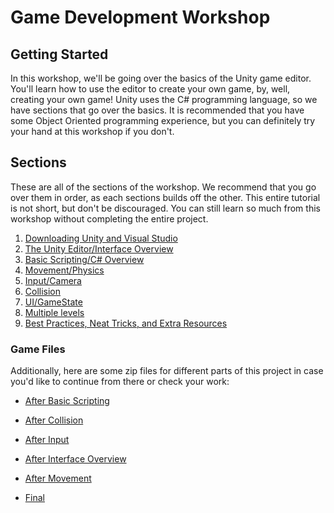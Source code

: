 # Game Development Workshop

## Getting Started

In this workshop, we'll be going over the basics of the Unity game editor. You'll learn how to use the editor to create your own game, by, well, creating your own game! Unity uses the C# programming language, so we have sections that go over the basics. It is recommended that you have some Object Oriented programming experience, but you can definitely try your hand at this workshop if you don't.

## Sections

These are all of the sections of the workshop. We recommend that you go over them in order, as each sections builds off the other. This entire tutorial is not short, but don't be discouraged. You can still learn so much from this workshop without completing the entire project. 

1. [Downloading Unity and Visual Studio](https://github.com/HackBinghamton/GameDevelopmentWorkshop/blob/main/DownloadingUnity.md) 
2. [The Unity Editor/Interface Overview](https://github.com/HackBinghamton/GameDevelopmentWorkshop/blob/main/UnityEditor.md ) 
3. [Basic Scripting/C# Overview](https://github.com/HackBinghamton/GameDevelopmentWorkshop/blob/main/CSharp.md) 
4. [Movement/Physics](https://github.com/HackBinghamton/GameDevelopmentWorkshop/blob/main/movement_physics.md)
5. [Input/Camera](https://github.com/HackBinghamton/GameDevelopmentWorkshop/blob/main/Input.md)
6. [Collision](https://github.com/HackBinghamton/GameDevelopmentWorkshop/blob/main/Collision.md)
7. [UI/GameState](https://github.com/HackBinghamton/GameDevelopmentWorkshop/blob/main/UI_GameState.md) 
8. [Multiple levels](https://github.com/HackBinghamton/GameDevelopmentWorkshop/blob/main/MultipleLevels.md) 
9. [Best Practices, Neat Tricks, and Extra Resources](https://github.com/HackBinghamton/GameDevelopmentWorkshop/blob/main/BestPracticesNeatTricksExtraResources.md)

### Game Files

Additionally, here are some zip files for different parts of this project in case you'd like to continue from there or check your work:

- [After Basic Scripting](https://github.com/HackBinghamton/GameDevelopmentWorkshop/blob/main/AfterBasicScripting.zip)
- [After Collision](https://github.com/HackBinghamton/GameDevelopmentWorkshop/blob/main/AfterCollision.zip)

- [After Input](https://github.com/HackBinghamton/GameDevelopmentWorkshop/blob/main/AfterInput.zip)

- [After Interface Overview](https://github.com/HackBinghamton/GameDevelopmentWorkshop/blob/main/AfterInterfaceOverview.zip)
- [After Movement](https://github.com/HackBinghamton/GameDevelopmentWorkshop/blob/main/AfterMovement.zip)

- [Final](https://github.com/HackBinghamton/GameDevelopmentWorkshop/blob/main/Final.zip)